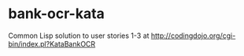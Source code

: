 bank-ocr-kata
=============

Common Lisp solution to user stories 1-3 at http://codingdojo.org/cgi-bin/index.pl?KataBankOCR
